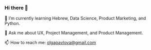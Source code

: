### Hi there 👋
🌱 I’m currently learning Hebrew, Data Science, Product Marketing, and Python.

💬 Ask me about UX, Project Management, and Product Management.

📫 How to reach me: olgapavlova@gmail.com
